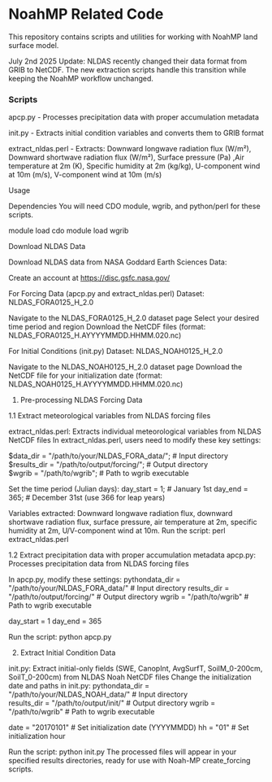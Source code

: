 # NoahMP Related Code

This repository contains scripts and utilities for working with NoahMP land surface model.

July 2nd 2025 Update:
NLDAS recently changed their data format from GRIB to NetCDF. The new extraction scripts  handle this transition while keeping the NoahMP workflow unchanged.

### Scripts

apcp.py - Processes precipitation data with proper accumulation metadata

init.py - Extracts initial condition variables and converts them to GRIB format

extract_nldas.perl - Extracts: Downward longwave radiation flux (W/m²), Downward shortwave radiation flux (W/m²), Surface pressure (Pa) ,Air temperature at 2m (K), Specific humidity at 2m (kg/kg), U-component wind at 10m (m/s), V-component wind at 10m (m/s)

Usage

Dependencies
You will need CDO module, wgrib, and python/perl for these scripts. 

module load cdo
module load wgrib

Download NLDAS Data

Download NLDAS data from NASA Goddard Earth Sciences Data:

Create an account at https://disc.gsfc.nasa.gov/

For Forcing Data (apcp.py and extract_nldas.perl)
  Dataset: NLDAS_FORA0125_H_2.0

  Navigate to the NLDAS_FORA0125_H_2.0 dataset page
  Select your desired time period and region
  Download the NetCDF files (format: NLDAS_FORA0125_H.AYYYYMMDD.HHMM.020.nc)

  For Initial Conditions (init.py)
  Dataset: NLDAS_NOAH0125_H_2.0

  Navigate to the NLDAS_NOAH0125_H_2.0 dataset page
  Download the NetCDF file for your initialization date (format: NLDAS_NOAH0125_H.AYYYYMMDD.HHMM.020.nc)

1. Pre-processing NLDAS Forcing Data

  1.1 Extract meteorological variables from NLDAS forcing files
  
  extract_nldas.perl: Extracts individual meteorological variables from NLDAS NetCDF files
  In extract_nldas.perl, users need to modify these key settings:
  
  $data_dir = "/path/to/your/NLDAS_FORA_data/";     # Input directory
  $results_dir = "/path/to/output/forcing/";        # Output directory  
  $wgrib = "/path/to/wgrib";                        # Path to wgrib executable

  Set the time period (Julian days):
  day_start = 1;     # January 1st
  day_end = 365;     # December 31st (use 366 for leap years)

Variables extracted: Downward longwave radiation flux, downward shortwave radiation flux, surface pressure, air temperature at 2m, specific humidity at 2m, U/V-component wind at 10m.
Run the script:
perl extract_nldas.perl

  1.2 Extract precipitation data with proper accumulation metadata
  apcp.py: Processes precipitation data from NLDAS forcing files

  In apcp.py, modify these settings:
  pythondata_dir = "/path/to/your/NLDAS_FORA_data/"      # Input directory
  results_dir = "/path/to/output/forcing/"               # Output directory
  wgrib = "/path/to/wgrib"                               # Path to wgrib executable

  day_start = 1
  day_end = 365
  
Run the script:
python apcp.py

  2. Extract Initial Condition Data

  init.py: Extract initial-only fields (SWE, CanopInt, AvgSurfT, SoilM_0-200cm, SoilT_0-200cm) from NLDAS Noah NetCDF files
  Change the initialization date and paths in init.py:
  pythondata_dir = "/path/to/your/NLDAS_NOAH_data/"      # Input directory  
  results_dir = "/path/to/output/init/"            # Output directory
  wgrib = "/path/to/wgrib"                         # Path to wgrib executable

  date = "20170101"   # Set initialization date (YYYYMMDD)
  hh = "01"           # Set initialization hour

Run the script:
python init.py
The processed files will appear in your specified results directories, ready for use with Noah-MP create_forcing scripts.
